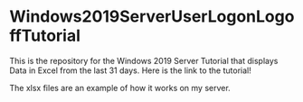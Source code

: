# Windows2019ServerUserLogonLogoffTutorial
This is the repository for the Windows 2019 Server Tutorial that displays Data in Excel from the last 31 days.
Here is the link to the tutorial! 

The xlsx files are an example of how it works on my server. 
